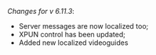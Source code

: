 _Changes for v 6.11.3_:
- Server messages are now localized too;
- XPUN control has been updated;
- Added new localized videoguides

